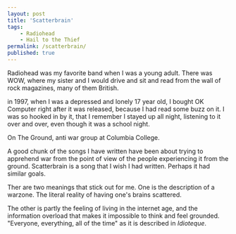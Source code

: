 ```yaml
---
layout: post
title: 'Scatterbrain'
tags:
    - Radiohead
    - Hail to the Thief
permalink: /scatterbrain/
published: true
---
```


Radiohead was my favorite band when I was a young adult.
There was WOW, where my sister and I would drive and sit and read from the wall of rock magazines, many of them British.

in 1997, when I was a depressed and lonely 17 year old, I bought OK Computer right after it was released, because I had read some buzz on it. I was so hooked in by it, that I remember I stayed up all night, listening to it over and over, even though it was a school night.

On The Ground, anti war group at Columbia College.

A good chunk of the songs I have written have been about trying to apprehend war from the point of view of the people experiencing it from the ground. Scatterbrain is a song that I wish I had written. Perhaps it had similar goals.

Ther are two meanings that stick out for me. One is the description of a warzone. The literal reality of having one's brains scattered.

The other is partly the feeling of living in the internet age, and the information overload that makes it impossible to think and feel grounded. "Everyone, everything, all of the time" as it is described in _Idioteque_.
